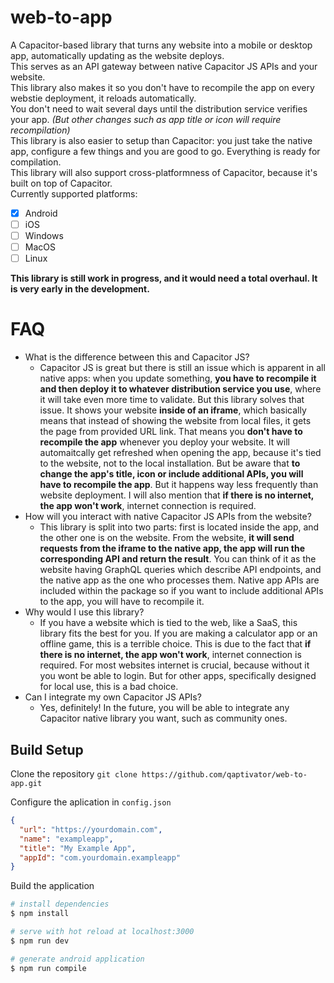 # web-to-app

A Capacitor-based library that turns any website into a mobile or desktop app, automatically updating as the website deploys.<br>
This serves as an API gateway between native Capacitor JS APIs and your website.<br>
This library also makes it so you don't have to recompile the app on every webstie deployment, it reloads automatically.<br>
You don't need to wait several days until the distribution service verifies your app. _(But other changes such as app title or icon will require recompilation)_<br>
This library is also easier to setup than Capacitor: you just take the native app, configure a few things and you are good to go. Everything is ready for compilation.<br>
This library will also support cross-platformness of Capacitor, because it's built on top of Capacitor.<br>
Currently supported platforms:
- [x] Android
- [ ] iOS
- [ ] Windows
- [ ] MacOS
- [ ] Linux

**This library is still work in progress, and it would need a total overhaul. It is very early in the development.**

# FAQ

- What is the difference between this and Capacitor JS?
  - Capacitor JS is great but there is still an issue which is apparent in all native apps: when you update something, **you have to recompile it and then deploy it to whatever distribution service you use**, where it will take even more time to validate. But this library solves that issue. It shows your website **inside of an iframe**, which basically means that instead of showing the website from local files, it gets the page from provided URL link. That means you **don't have to recompile the app** whenever you deploy your website. It will automaitcally get refreshed when opening the app, because it's tied to the website, not to the local installation. But be aware that **to change the app's title, icon or include additional APIs, you will have to recompile the app**. But it happens way less frequently than website deployment. I will also mention that **if there is no internet, the app won't work**, internet connection is required.
- How will you interact with native Capacitor JS APIs from the website?
  - This library is split into two parts: first is located inside the app, and the other one is on the website. From the website, **it will send requests from the iframe to the native app, the app will run the corresponding API and return the result**. You can think of it as the website having GraphQL queries which describe API endpoints, and the native app as the one who processes them. Native app APIs are included within the package so if you want to include additional APIs to the app, you will have to recompile it.
- Why would I use this library?
  - If you have a website which is tied to the web, like a SaaS, this library fits the best for you. If you are making a calculator app or an offline game, this is a terrible choice. This is due to the fact that **if there is no internet, the app won't work**, internet connection is required. For most websites internet is crucial, because without it you wont be able to login. But for other apps, specifically designed for local use, this is a bad choice.
- Can I integrate my own Capacitor JS APIs?
  - Yes, definitely! In the future, you will be able to integrate any Capacitor native library you want, such as community ones.

## Build Setup

Clone the repository
`git clone https://github.com/qaptivator/web-to-app.git`

Configure the aplication in `config.json`

```json
{
  "url": "https://yourdomain.com",
  "name": "exampleapp",
  "title": "My Example App",
  "appId": "com.yourdomain.exampleapp"
}
```

Build the application

```bash
# install dependencies
$ npm install

# serve with hot reload at localhost:3000
$ npm run dev

# generate android application
$ npm run compile
```
